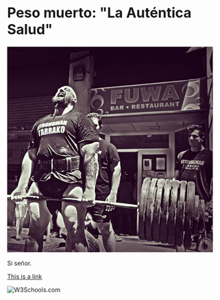 <!DOCTYPE html>
<html lang="es-ES">
  <head>
    <title>Entrenamiento más eficaz: Peso muerto, la auténtica salud</title>
  </head>
  
<body>

<h1 style="font-size:32px;">Peso muerto: "La Auténtica Salud"</h1>

<img src=https://github.com/Rocachondo/Tarea-2/blob/master/10852645_1611787915710694_862809422_n.jpg>

<p>Si señor.</p>

<a href="https://www.w3schools.com">This is a link</a>



<img src="w3schools.jpg" alt="W3Schools.com" width="104" height="142">

</body>
</html>

